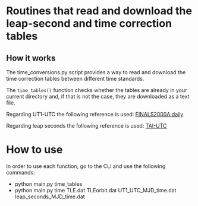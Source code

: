 # Routines that read and download the leap-second and time correction tables 

## How it works

The time_conversions.py script provides a way to read and download the time correction tables between different time standards.

The `time_tables()` function checks whether the tables are already in your current directory and, if that is not the case, they are downloaded as a text file.

Regarding UT1-UTC the following reference is used: [FINALS2000A.daily](https://maia.usno.navy.mil/ser7/finals2000A.daily)

Regarding leap seconds the following reference is used: [TAI-UTC](https://maia.usno.navy.mil/ser7/tai-utc.dat)

# How to use

In order to use each function, go to the CLI and use the following commands:

* python main.py time_tables
* python main.py time TLE.dat TLEorbit.dat UT1_UTC_MJD_time.dat leap_seconds_MJD_time.dat
